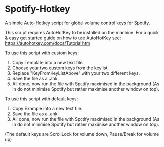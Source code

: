 # Spotify-Hotkey
A simple Auto-Hotkey script for global volume control keys for Spotify.


This script requires AutoHotKey to be installed on the machine.
For a quick & easy get started guide on how to use AutoHotKey see: https://autohotkey.com/docs/Tutorial.htm

To use this script with custom keys:
  1. Copy Template into a new text file.
  2. Choose your two custom keys from the keylist.
  3. Replace "KeyFromKeyListAbove" with your two different keys.
  4. Save the file as a .ahk
  5. All done, now run the file with Spotify maximised in the background (As in do not minimise Spotify but rather maximise another window on top).
 
To use this script with default keys:
 1. Copy Example into a new text file.
 2. Save the file as a .ahk
 3. All done, now run the file with Spotify maximised in the background (As in do not minimise Spotify but rather maximise another window on top).

(The default keys are ScrollLock for volume down, Pause/Break for volume up)
